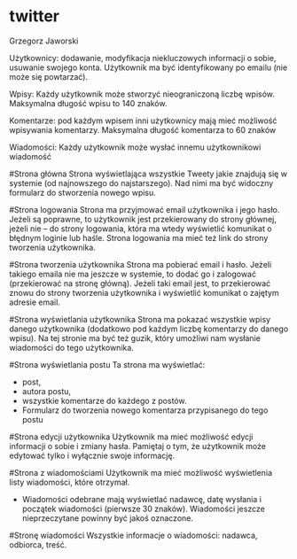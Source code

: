 # twitter
Grzegorz Jaworski

Użytkownicy: dodawanie, modyfikacja
niekluczowych informacji o sobie, usuwanie
swojego konta. Użytkownik ma być
identyfikowany po emailu (nie może się
powtarzać).

Wpisy: Każdy użytkownik może stworzyć
nieograniczoną liczbę wpisów. Maksymalna
długość wpisu to 140 znaków.

Komentarze: pod każdym wpisem inni
użytkownicy mają mieć możliwość wpisywania
komentarzy. Maksymalna długość komentarza
to 60 znaków

Wiadomości: Każdy użytkownik może wysłać
innemu użytkownikowi wiadomość

#Strona główna
Strona wyświetlająca wszystkie Tweety jakie
znajdują się w systemie (od najnowszego do
najstarszego). Nad nimi ma być widoczny
formularz do stworzenia nowego wpisu.

#Strona logowania
Strona ma przyjmować email użytkownika
i jego hasło.
Jeżeli są poprawne, to użytkownik jest
przekierowany do strony głównej, jeżeli nie –
do strony logowania, która ma wtedy wyświetlić
komunikat o błędnym loginie lub haśle.
Strona logowania ma mieć też link do strony
tworzenia użytkownika.

#Strona tworzenia użytkownika
Strona ma pobierać email i hasło.
Jeżeli takiego emaila nie ma jeszcze
w systemie, to dodać go i zalogować
(przekierować na stronę główną).
Jeżeli taki email jest, to przekierować znowu do
strony tworzenia użytkownika i wyświetlić
komunikat o zajętym adresie email.

#Strona wyświetlania użytkownika
Strona ma pokazać wszystkie wpisy danego
użytkownika (dodatkowo pod każdym liczbę
komentarzy do danego wpisu).
Na tej stronie ma być też guzik, który umożliwi
nam wysłanie wiadomości do tego użytkownika.

#Strona wyświetlania postu
Ta strona ma wyświetlać:
- post,
- autora postu,
- wszystkie komentarze do każdego z postów.
- Formularz do tworzenia nowego komentarza
przypisanego do tego postu

#Strona edycji użytkownika
Użytkownik ma mieć możliwość edycji informacji
o sobie i zmiany hasła. Pamiętaj o tym,
że użytkownik może edytować tylko i wyłącznie
swoje informację.

#Strona z wiadomościami
Użytkownik ma mieć możliwość wyświetlenia listy
wiadomości, które otrzymał.
- Wiadomości odebrane mają wyświetlać
nadawcę, datę wysłania i początek wiadomości
(pierwsze 30 znaków).
Wiadomości jeszcze nieprzeczytane powinny być
jakoś oznaczone.

#Stronę wiadomości
Wszystkie informacje o wiadomości:
nadawca, odbiorca, treść.

